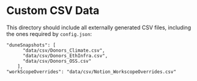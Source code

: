 # Custom CSV Data

This directory should include all externally generated CSV files, including the ones required by `config.json`:

```
"duneSnapshots": [
      "data/csv/Donors_Climate.csv",
      "data/csv/Donors_EthInfra.csv",
      "data/csv/Donors_OSS.csv"
    ],
"workScopeOverrides": "data/csv/Notion_WorkscopeOverrides.csv"
```